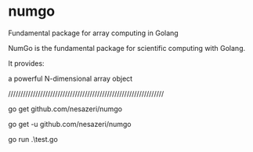 # numgo
Fundamental package for array computing in Golang

NumGo is the fundamental package for scientific computing with Golang.

It provides:

a powerful N-dimensional array object


///////////////////////////////////////////////////////////////

go get github.com/nesazeri/numgo

go get -u github.com/nesazeri/numgo


go run .\test.go
